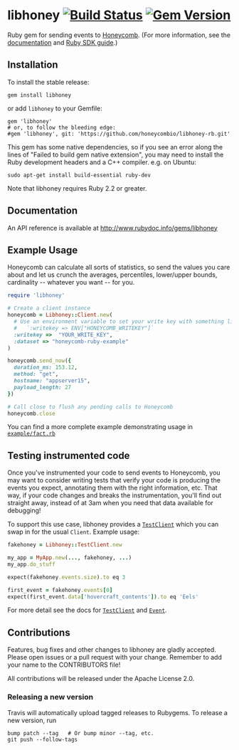 # libhoney [![Build Status](https://travis-ci.org/honeycombio/libhoney-rb.svg?branch=master)](https://travis-ci.org/honeycombio/libhoney-rb) [![Gem Version](https://badge.fury.io/rb/libhoney.svg)](https://badge.fury.io/rb/libhoney)

Ruby gem for sending events to [Honeycomb](https://honeycomb.io). (For more information, see the [documentation](https://honeycomb.io/docs/) and [Ruby SDK guide](https://honeycomb.io/docs/connect/ruby).)

## Installation

To install the stable release:

```
gem install libhoney
```

or add `libhoney` to your Gemfile:

```
gem 'libhoney'
# or, to follow the bleeding edge:
#gem 'libhoney', git: 'https://github.com/honeycombio/libhoney-rb.git'
```

This gem has some native dependencies, so if you see an error along the lines of "Failed to build gem native extension", you may need to install the Ruby development headers and a C++ compiler. e.g. on Ubuntu:

```
sudo apt-get install build-essential ruby-dev
```

Note that libhoney requires Ruby 2.2 or greater.


## Documentation

An API reference is available at http://www.rubydoc.info/gems/libhoney

## Example Usage

Honeycomb can calculate all sorts of statistics, so send the values you care about and let us crunch the averages, percentiles, lower/upper bounds, cardinality -- whatever you want -- for you.

```ruby
require 'libhoney'

# Create a client instance
honeycomb = Libhoney::Client.new(
  # Use an environment variable to set your write key with something like
  #   `:writekey => ENV["HONEYCOMB_WRITEKEY"]`
  :writekey =>  "YOUR_WRITE_KEY",
  :dataset => "honeycomb-ruby-example"
)

honeycomb.send_now({
  duration_ms: 153.12,
  method: "get",
  hostname: "appserver15",
  payload_length: 27
})

# Call close to flush any pending calls to Honeycomb
honeycomb.close
```

You can find a more complete example demonstrating usage in [`example/fact.rb`](example/fact.rb)

## Testing instrumented code

Once you've instrumented your code to send events to Honeycomb, you may want to
consider writing tests that verify your code is producing the events you expect,
annotating them with the right information, etc. That way, if your code changes
and breaks the instrumentation, you'll find out straight away, instead of at 3am
when you need that data available for debugging!

To support this use case, libhoney provides a
[`TestClient`](http://www.rubydoc.info/gems/libhoney/Libhoney/TestClient) which
you can swap in for the usual `Client`. Example usage:

```ruby
fakehoney = Libhoney::TestClient.new

my_app = MyApp.new(..., fakehoney, ...)
my_app.do_stuff

expect(fakehoney.events.size).to eq 3

first_event = fakehoney.events[0]
expect(first_event.data['hovercraft_contents']).to eq 'Eels'
```

For more detail see the docs for
[`TestClient`](http://www.rubydoc.info/gems/libhoney/Libhoney/TestClient) and
[`Event`](http://www.rubydoc.info/gems/libhoney/Libhoney/Event).

## Contributions

Features, bug fixes and other changes to libhoney are gladly accepted. Please
open issues or a pull request with your change. Remember to add your name to the
CONTRIBUTORS file!

All contributions will be released under the Apache License 2.0.

### Releasing a new version

Travis will automatically upload tagged releases to Rubygems. To release a new
version, run
```
bump patch --tag   # Or bump minor --tag, etc.
git push --follow-tags
```
